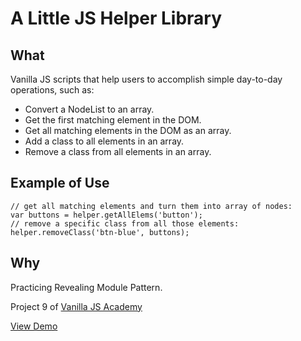# A Little JS Helper Library

## What

Vanilla JS scripts that help users to accomplish simple day-to-day operations, such as:

* Convert a NodeList to an array.
* Get the first matching element in the DOM.
* Get all matching elements in the DOM as an array.
* Add a class to all elements in an array.
* Remove a class from all elements in an array.

## Example of Use

```
// get all matching elements and turn them into array of nodes:
var buttons = helper.getAllElems('button');
// remove a specific class from all those elements:
helper.removeClass('btn-blue', buttons);
```

## Why

Practicing Revealing Module Pattern.  

Project 9 of [Vanilla JS Academy](https://vanillajsacademy.com/)

[View Demo](https://mashablair.github.io/weather-app/)
